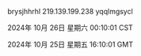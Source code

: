 brysjhhrhl 219.139.199.238 yqqlmgsycl

2024年 10月 26日 星期六 00:10:01 CST

2024年 10月 25日 星期五 16:10:01 GMT
